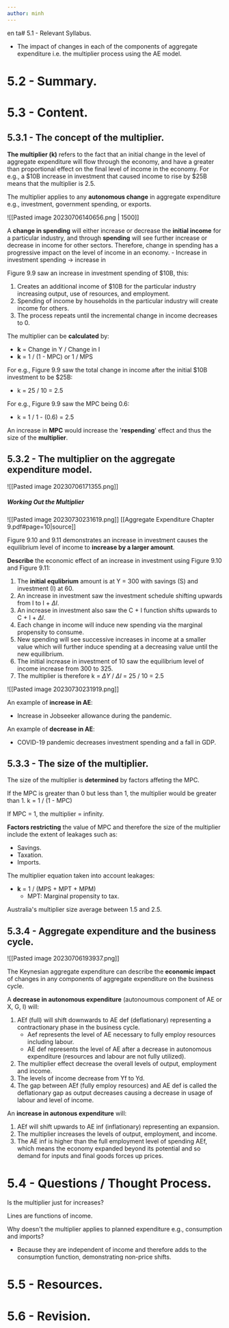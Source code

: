 ```yaml
---
author: minh
---
```

en ta# 5.1 - Relevant Syllabus.
- The impact of changes in each of the components of aggregate expenditure i.e. the multiplier process using the AE model.

# 5.2 - Summary.
# 5.3 - Content.
## 5.3.1 - The concept of the multiplier.
**The multiplier (k)** refers to the fact that an initial change in the level of aggregate expenditure will flow through the economy, and have a greater than proportional effect on the final level of income in the economy.
	For e.g., a $10B increase in investment that caused income to rise by $25B means that the multiplier is 2.5.

The multiplier applies to any **autonomous change** in aggregate expenditure e.g., investment, government spending, or exports.

![[Pasted image 20230706140656.png | 1500]]

A **change in spending** will either increase or decrease the **initial income** for a particular industry, and through **spending** will see further increase or decrease in income for other sectors.
	Therefore, change in spending has a progressive impact on the level of income in an economy.
	-
	Increase in investment spending -> increase in 

Figure 9.9 saw an increase in investment spending of $10B, this:
1. Creates an additional income of $10B for the particular industry increasing output, use of resources, and employment.
2. Spending of income by households in the particular industry will create income for others.
3. The process repeats until the incremental change in income decreases to 0.

The multiplier can be **calculated** by:
- **k** = Change in Y / Change in I
- **k** = 1 / (1 - MPC) or 1 / MPS

For e.g., Figure 9.9 saw the total change in income after the initial $10B investment to be $25B:
- k = 25 / 10 = 2.5

For e.g., Figure 9.9 saw the MPC being 0.6:
- k = 1 / 1 - (0.6) = 2.5

An increase in **MPC** would increase the '**respending**' effect and thus the size of the **multiplier**. 

## 5.3.2 - The multiplier on the aggregate expenditure model.
![[Pasted image 20230706171355.png]]


##### Working Out the Multiplier

![[Pasted image 20230730231619.png]]
[[Aggregate Expenditure Chapter 9.pdf#page=10|source]]


Figure 9.10 and 9.11 demonstrates an increase in investment causes the equilibrium level of income to **increase by a larger amount**.

**Describe** the economic effect of an increase in investment using Figure 9.10 and Figure 9.11:
1. The **initial equlibrium** amount is at Y = 300 with savings (S) and investment (I) at 60.
2. An increase in investment saw the investment schedule shifting upwards from I to I + $\Delta I$.
3. An increase in investment also saw the C + I function shifts upwards to C + I + $\Delta I$.
4. Each change in income will induce new spending via the marginal propensity to consume.
5. New spending will see successive increases in income at a smaller value which will further induce spending at a decreasing value until the new equilibrium.
6. The initial increase in investment of 10 saw the equilibrium level of income increase from 300 to 325.
7. The multiplier is therefore k = $\Delta Y$ / $\Delta I$ = 25 / 10 = 2.5

![[Pasted image 20230730231919.png]]


An example of **increase in AE**:
- Increase in Jobseeker allowance during the pandemic.

An example of **decrease in AE**:
- COVID-19 pandemic decreases investment spending and a fall in GDP.

## 5.3.3 - The size of the multiplier.
The size of the multiplier is **determined** by factors affeting the MPC.

If the MPC is greater than 0 but less than 1, the multiplier would be greater than 1.
	k = 1 / (1 - MPC)

If MPC = 1, the multiplier = infinity.

**Factors restricting** the value of MPC and therefore the size of the multiplier include the extent of leakages such as:
- Savings.
- Taxation.
- Imports.

The multiplier equation taken into account leakages:
- **k** = 1 / (MPS + MPT + MPM)
	- MPT: Marginal propensity to tax.

Australia's multiplier size average between 1.5 and 2.5.

## 5.3.4 - Aggregate expenditure and the business cycle.
![[Pasted image 20230706193937.png]]

The Keynesian aggregate expenditure can describe the **economic impact** of changes in any components of aggregate expenditure on the business cycle.

A **decrease in autonomous expenditure** (autonoumous component of AE or X, G, I) will:
1. AEf (full) will shift downwards to AE def (deflationary) representing a contractionary phase in the business cycle.
	- Aef represents the level of AE necessary to fully employ resources including labour.
	- AE def represents the level of AE after a decrease in autonomous expenditure (resources and labour are not fully utilized).
2. The multiplier effect decrease the overall levels of output, employment and income.
3. The levels of income decrease from Yf to Yd.
4. The gap between AEf (fully employ resources) and AE def is called the deflationary gap as output decreases causing a decrease in usage of labour and level of income.

An **increase in autonous expenditure** will:
1. AEf will shift upwards to AE inf (inflationary) representing an expansion.
2. The multiplier increases the levels of output, employment, and income.
3. The AE inf is higher than the full employment level of spending AEf, which means the economy expanded beyond its potential and so demand for inputs and final goods forces up prices.

# 5.4 - Questions / Thought Process.
Is the multiplier just for increases?

Lines are functions of income.

Why doesn't the multiplier applies to planned expenditure e.g., consumption and imports?
- Because they are independent of income and therefore adds to the consumption function, demonstrating non-price shifts.

# 5.5 - Resources.
# 5.6 - Revision.